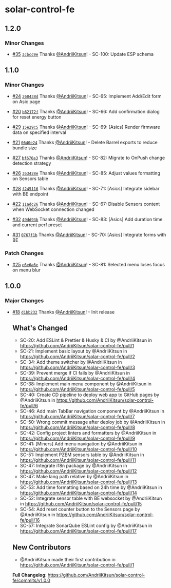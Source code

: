 # solar-control-fe

## 1.2.0

### Minor Changes

- [#35](https://github.com/AndriiKitsun/solar-control-fe/pull/35) [`3cbcc9e`](https://github.com/AndriiKitsun/solar-control-fe/commit/3cbcc9e7c5a8176f0e6d741ef1094e54211e1a96) Thanks [@AndriiKitsun](https://github.com/AndriiKitsun)! - SC-100: Update ESP schema

## 1.1.0

### Minor Changes

- [#24](https://github.com/AndriiKitsun/solar-control-fe/pull/24) [`268438d`](https://github.com/AndriiKitsun/solar-control-fe/commit/268438da54362363020c9ec23235d556c0df82d1) Thanks [@AndriiKitsun](https://github.com/AndriiKitsun)! - SC-65: Implement Add/Edit form on Asic page

- [#20](https://github.com/AndriiKitsun/solar-control-fe/pull/20) [`b62172f`](https://github.com/AndriiKitsun/solar-control-fe/commit/b62172f1f6773f9b6455cae989e71a43d5fe74e0) Thanks [@AndriiKitsun](https://github.com/AndriiKitsun)! - SC-66: Add confirmation dialog for reset energy button

- [#29](https://github.com/AndriiKitsun/solar-control-fe/pull/29) [`15e29c5`](https://github.com/AndriiKitsun/solar-control-fe/commit/15e29c57f6d87f513f190697f780d62746f09403) Thanks [@AndriiKitsun](https://github.com/AndriiKitsun)! - SC-69: [Asics] Render firmware data on specified interval

- [#21](https://github.com/AndriiKitsun/solar-control-fe/pull/21) [`0640e24`](https://github.com/AndriiKitsun/solar-control-fe/commit/0640e24d2fa5ea732a099e9b6af389d5d9dec1ee) Thanks [@AndriiKitsun](https://github.com/AndriiKitsun)! - Delete Barrel exports to reduce bundle size

- [#27](https://github.com/AndriiKitsun/solar-control-fe/pull/27) [`bf676a3`](https://github.com/AndriiKitsun/solar-control-fe/commit/bf676a3ce6266df7a1ca05ac6e64848ff09df1a5) Thanks [@AndriiKitsun](https://github.com/AndriiKitsun)! - SC-82: Migrate to OnPush change detection strategy

- [#26](https://github.com/AndriiKitsun/solar-control-fe/pull/26) [`363428e`](https://github.com/AndriiKitsun/solar-control-fe/commit/363428e8f114e8fb8612a1b14394960cd3940520) Thanks [@AndriiKitsun](https://github.com/AndriiKitsun)! - SC-85: Adjust values formatting on Sensors table

- [#28](https://github.com/AndriiKitsun/solar-control-fe/pull/28) [`f245116`](https://github.com/AndriiKitsun/solar-control-fe/commit/f24511610d582d171c7088ca6c4c98f2c5355438) Thanks [@AndriiKitsun](https://github.com/AndriiKitsun)! - SC-71: [Asics] Integrate sidebar with BE endpoint

- [#22](https://github.com/AndriiKitsun/solar-control-fe/pull/22) [`11adc26`](https://github.com/AndriiKitsun/solar-control-fe/commit/11adc26b8f0cada88b89f4e197de09f720746794) Thanks [@AndriiKitsun](https://github.com/AndriiKitsun)! - SC-67: Disable Sensors content when WebSocket connection changed

- [#32](https://github.com/AndriiKitsun/solar-control-fe/pull/32) [`49dd93b`](https://github.com/AndriiKitsun/solar-control-fe/commit/49dd93bd53b7ebc734270b4ceab3b399568b84d6) Thanks [@AndriiKitsun](https://github.com/AndriiKitsun)! - SC-83: [Asics] Add duration time and current perf preset

- [#31](https://github.com/AndriiKitsun/solar-control-fe/pull/31) [`0767f1b`](https://github.com/AndriiKitsun/solar-control-fe/commit/0767f1b7edeed352b0d7fd077cb6e9d9d3f7eef3) Thanks [@AndriiKitsun](https://github.com/AndriiKitsun)! - SC-70: [Asics] Integrate forms with BE

### Patch Changes

- [#25](https://github.com/AndriiKitsun/solar-control-fe/pull/25) [`e6e6a6e`](https://github.com/AndriiKitsun/solar-control-fe/commit/e6e6a6e29e99746595e9e8502e70f02428c972e2) Thanks [@AndriiKitsun](https://github.com/AndriiKitsun)! - SC-81: Selected menu loses focus on menu blur

## 1.0.0

### Major Changes

- [#18](https://github.com/AndriiKitsun/solar-control-fe/pull/18) [`d1bb232`](https://github.com/AndriiKitsun/solar-control-fe/commit/d1bb2320e3b5fa38ff891e68194b9b16cb943818) Thanks [@AndriiKitsun](https://github.com/AndriiKitsun)! - Init release

  ## What's Changed

  - SC-20: Add ESLint & Prettier & Husky & CI by @AndriiKitsun in https://github.com/AndriiKitsun/solar-control-fe/pull/1
  - SC-21: Implement basic layout by @AndriiKitsun in https://github.com/AndriiKitsun/solar-control-fe/pull/2
  - SC-34: Add theme switcher by @AndriiKitsun in https://github.com/AndriiKitsun/solar-control-fe/pull/3
  - SC-39: Prevent merge if CI fails by @AndriiKitsun in https://github.com/AndriiKitsun/solar-control-fe/pull/4
  - SC-38: Implement main menu component by @AndriiKitsun in https://github.com/AndriiKitsun/solar-control-fe/pull/5
  - SC-40: Create CD pipeline to deploy web app to GitHub pages by @AndriiKitsun in https://github.com/AndriiKitsun/solar-control-fe/pull/6
  - SC-46: Add main TabBar navigation component by @AndriiKitsun in https://github.com/AndriiKitsun/solar-control-fe/pull/7
  - SC-50: Wrong commit message after deploy job by @AndriiKitsun in https://github.com/AndriiKitsun/solar-control-fe/pull/8
  - SC-42: Config project linters and formatters by @AndriiKitsun in https://github.com/AndriiKitsun/solar-control-fe/pull/9
  - SC-41: [Miners] Add menu navigation by @AndriiKitsun in https://github.com/AndriiKitsun/solar-control-fe/pull/10
  - SC-51: Implement PZEM sensors table by @AndriiKitsun in https://github.com/AndriiKitsun/solar-control-fe/pull/11
  - SC-47: Integrate i18n package by @AndriiKitsun in https://github.com/AndriiKitsun/solar-control-fe/pull/12
  - SC-47: Make lang path relative by @AndriiKitsun in https://github.com/AndriiKitsun/solar-control-fe/pull/13
  - SC-53: Add time formatting based on 24h time by @AndriiKitsun in https://github.com/AndriiKitsun/solar-control-fe/pull/14
  - SC-52: Integrate sensor table with BE websocket by @AndriiKitsun in https://github.com/AndriiKitsun/solar-control-fe/pull/15
  - SC-54: Add reset counter button to the Sensors page by @AndriiKitsun in https://github.com/AndriiKitsun/solar-control-fe/pull/16
  - SC-57: Integrate SonarQube ESLint config by @AndriiKitsun in https://github.com/AndriiKitsun/solar-control-fe/pull/17

  ## New Contributors

  - @AndriiKitsun made their first contribution in https://github.com/AndriiKitsun/solar-control-fe/pull/1

  **Full Changelog**: https://github.com/AndriiKitsun/solar-control-fe/commits/v1.0.0
